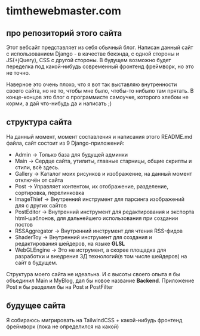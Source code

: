 # timthewebmaster.com

## про репозиторий этого сайта
Этот вебсайт представляет из себя обычный блог. Написан данный сайт с использованием Django - в качестве бекэнда, с одной стороны
и JS(+jQuery), CSS с другой стороны. В будущем возможно будет переделка под какой-нибудь современный фронтенд фреймворк, но это не точно.

Наверное это очень плохо, что я вот так выставляю внутренности своего сайта, но не то, чтобы мне было, чтобы-то нибыло там прятать.
В конце-концов это блог о программисте самоучке, которого хлебом не корми, а дай что-нибудь да и написать ;)

## структура сайта
На данный момент, момент составления и написания этого README.md файла, сайт состоит из 9 Django-приложений:
* Admin             -> Только база для будущей админки
* Main              -> Сердце сайта, утилиты, главные старницы, общие скрипты и стили, всё здесь.
* Gallery           -> Каталог моих рисунков и изображение, на данный момент отключён от сайта
* Post              -> Управляет контентом, их отображение, разделение, сортировка, перелинковка
* ImageThief        -> Внутренний инструмент для парсинга изображений для с других сайтов
* PostEditor        -> Внутренний инструмент для редактирования и экспорта html-шаблонов, для дальнейшего использования при создании постов
* RSSAggregator     -> Внутренний инструмент для чтения RSS-фидов
* ShaderToy         -> Внутренний инструмент для создания и редактирования шейдеров, на языке **GLSL**
* WebGLEngine       -> Это не иструмент, а скорее площадка для разработки и внедрения 3Д технологий(в том числе шейдеров) на сайт в будущем.

Структура моего сайта не идеальна. И с высоты своего опыта я бы объединил Main и MyBlog, дал бы новое название **Backend**. Приложение Post я бы
разделил бы на Post и PostFilter

## будущее сайта
Я собираюсь мигрировать на TailwindCSS + какой-нибудь фронтенд фреймворк (пока не определился на какой)

